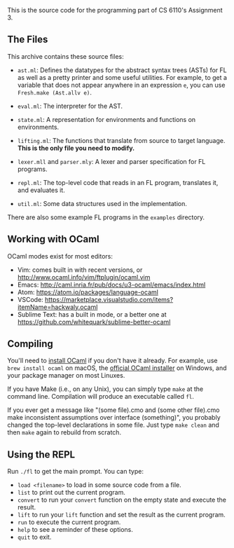 This is the source code for the programming part of CS 6110's Assignment 3.


The Files
---------

This archive contains these source files:

- `ast.ml`:
  Defines the datatypes for the abstract syntax trees (ASTs) for FL
  as well as a pretty printer and some useful utilities. For example, to get a
  variable that does not appear anywhere in an expression `e`, you can use
  `Fresh.make (Ast.allv e)`.

- `eval.ml`:
  The interpreter for the AST.

- `state.ml`:
  A representation for environments and functions on environments.

- `lifting.ml`:
  The functions that translate from source to target language. **This is the
  only file you need to modify.**

- `lexer.mll` and `parser.mly`:
  A lexer and parser specification for FL programs.

- `repl.ml`:
  The top-level code that reads in an FL program, translates it, and evaluates
  it.

- `util.ml`:
  Some data structures used in the implementation.

There are also some example FL programs in the `examples` directory.


Working with OCaml
------------------

OCaml modes exist for most editors:

* Vim: comes built in with recent versions, or
  <http://www.ocaml.info/vim/ftplugin/ocaml.vim>
* Emacs: <http://caml.inria.fr/pub/docs/u3-ocaml/emacs/index.html>
* Atom: <https://atom.io/packages/language-ocaml>
* VSCode: <https://marketplace.visualstudio.com/items?itemName=hackwaly.ocaml>
* Sublime Text: has a built in mode, or a better one at
  <https://github.com/whitequark/sublime-better-ocaml>


Compiling
---------

You'll need to [install OCaml][] if you don't have it already. For example, use
`brew install ocaml` on macOS, the [official OCaml installer][ocaml-win] on
Windows, and your package manager on most Linuxes.

If you have Make (i.e., on any Unix), you can simply type `make` at the command
line. Compilation will produce an executable called `fl`.

If you ever get a message like "(some file).cmo and (some other file).cmo make inconsistent assumptions over interface (something)", you probably changed the top-level declarations in some file. Just type `make clean` and then `make` again to rebuild from scratch.

[install OCaml]: https://ocaml.org/docs/install.html
[ocaml-win]: http://protz.github.io/ocaml-installer/


Using the REPL
--------------

Run `./fl` to get the main prompt. You can type:

* `load <filename>` to load in some source code from a file.
* `list` to print out the current program.
* `convert` to run your `convert` function on the empty state and execute the result.
* `lift` to run your `lift` function and set the result as the current program.
* `run` to execute the current program.
* `help` to see a reminder of these options.
* `quit` to exit.
